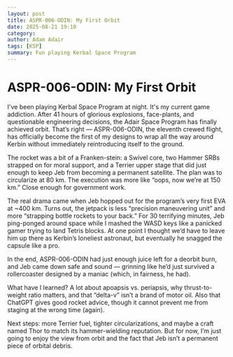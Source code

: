 ```yaml
---
layout: post
title: ASPR-006-ODIN: My First Orbit
date: 2025-08-21 19:10
category: 
author: Adam Adair
tags: [KSP]
summary: Fun playing Kerbal Space Program
---
```


# ASPR-006-ODIN: My First Orbit

I've been playing Kerbal Space Program at night. It's my current game addiction. After 41 hours of glorious explosions, face-plants, and questionable engineering decisions, the Adair Space Program has finally achieved orbit. That’s right — ASPR-006-ODIN, the eleventh crewed flight, has officially become the first of my designs to wrap all the way around Kerbin without immediately reintroducing itself to the ground.

The rocket was a bit of a Franken-stein: a Swivel core, two Hammer SRBs strapped on for moral support, and a Terrier upper stage that did just enough to keep Jeb from becoming a permanent satellite. The plan was to circularize at 80 km. The execution was more like “oops, now we’re at 150 km.” Close enough for government work.

The real drama came when Jeb hopped out for the program’s very first EVA at ~400 km. Turns out, the jetpack is less “precision maneuvering unit” and more “strapping bottle rockets to your back.” For 30 terrifying minutes, Jeb ping-ponged around space while I mashed the WASD keys like a panicked gamer trying to land Tetris blocks. At one point I thought we’d have to leave him up there as Kerbin’s loneliest astronaut, but eventually he snagged the capsule like a pro.

In the end, ASPR-006-ODIN had just enough juice left for a deorbit burn, and Jeb came down safe and sound — grinning like he’d just survived a rollercoaster designed by a maniac (which, in fairness, he had).

What have I learned? A lot about apoapsis vs. periapsis, why thrust-to-weight ratio matters, and that “delta-v” isn’t a brand of motor oil. Also that ChatGPT gives good rocket advice, though it cannot prevent me from staging at the wrong time (again).

Next steps: more Terrier fuel, tighter circularizations, and maybe a craft named Thor to match its hammer-wielding reputation. But for now, I’m just going to enjoy the view from orbit and the fact that Jeb isn’t a permanent piece of orbital debris.
